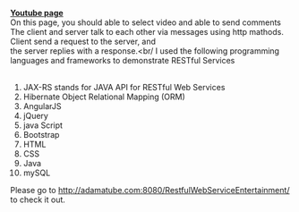 <b><u>Youtube page</u></b><br/>
 On this page, you should able to select video and able to send comments<br/>
    The client and server talk to each other via messages using http mathods. Client send a request to the server, and <br/>
    the server replies with a response.<br/
I used the following programming languages and frameworks to demonstrate RESTful Services<br/><br/>
1. JAX-RS stands for JAVA API for RESTful Web Services<br/>
2. Hibernate Object Relational Mapping (ORM) <br/>
3. AngularJS<br/>
4. jQuery<br/>
5. java Script<br/>
6. Bootstrap<br/>
7. HTML<br/>
8. CSS<br/>
9. Java
10. mySQL


Please go to http://adamatube.com:8080/RestfulWebServiceEntertainment/ 
to check it out. 

